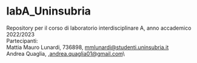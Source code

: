 # labA_Uninsubria
Repository per il corso di laboratorio interdisciplinare A, anno accademico 2022/2023\
Partecipanti:\
Mattia Mauro Lunardi, 736898, mmlunardi@studenti.uninsubria.it\
Andrea Quaglia, ,andrea.quaglia01@gmail.com\
